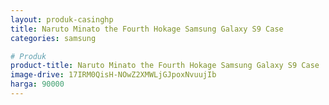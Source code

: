 ```yaml
---
layout: produk-casinghp
title: Naruto Minato the Fourth Hokage Samsung Galaxy S9 Case
categories: samsung

# Produk
product-title: Naruto Minato the Fourth Hokage Samsung Galaxy S9 Case
image-drive: 17IRM0QisH-NOwZ2XMWLjGJpoxNvuujIb
harga: 90000
---
```

